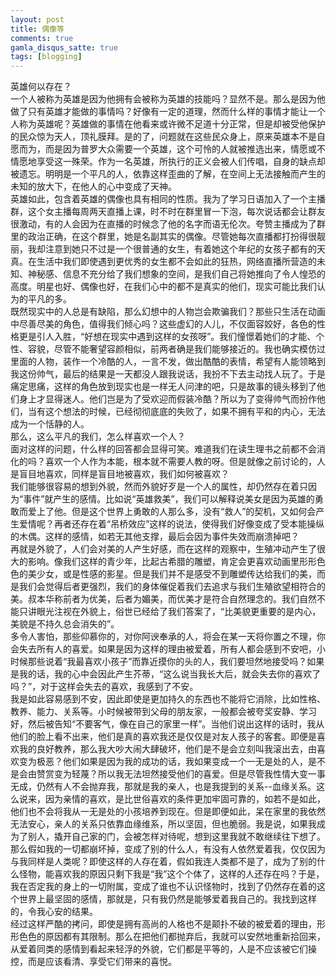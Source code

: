 ```yaml
---
layout: post
title: 偶像等
comments: true
gamla_disqus_satte: true
tags: [blogging]
---
```

英雄何以存在？<br>
一个人被称为英雄是因为他拥有会被称为英雄的技能吗？显然不是。那么是因为他做了只有英雄才能做的事情吗？好像有一定的道理，然而什么样的事情才能让一个人称为英雄呢？英雄做的事情在他看来或许微不足道十分正常，但是却被受他保护的民众惊为天人，顶礼膜拜。是的了，问题就在这些民众身上，原来英雄本不是自愿而为，而是因为普罗大众需要一个英雄，这个可怜的人就被推选出来，情愿或不情愿地享受这一殊荣。作为一名英雄，所执行的正义会被人们传唱，自身的缺点却被遗忘。明明是一个平凡的人，依靠这样歪曲的了解，在空间上无法接触而产生的未知的放大下，在他人的心中变成了天神。<br>
英雄如此，包含着英雄的偶像也具有相同的性质。我为了学习日语加入了一个主播群，这个女主播每周两天直播上课，时不时在群里冒一下泡，每次说话都会让群友很激动，有的人会因为在直播的时候念了他的名字而语无伦次。夸赞主播成为了群里的政治正确，在这个群里，她是名副其实的偶像。尽管她每次直播都打扮得很靓丽，我却注意到她只不过是一个很普通的女生，有着她这个年纪的女孩子都有的天真。在生活中我们即使遇到更优秀的女生都不会如此的狂热，网络直播所营造的未知、神秘感、信息不充分给了我们想象的空间，是我们自己将她推向了令人惶恐的高度。明星也好、偶像也好，在我们心中的都不是真实的他们，现实可能比我们认为的平凡的多。<br>
既然现实中的人总是有缺陷，那么幻想中的人物岂会欺骗我们？那些只生活在动画中尽善尽美的角色，值得我们倾心吗？这些虚幻的人儿，不仅面容姣好，各色的性格更是引人入胜，“好想在现实中遇到这样的女孩呀”。我们憧憬着她们的才能、个性、容貌，尽管不能奢望容颜相似，前两者确是我们能够接近的。我也确实模仿过里面的人物，装作一个冷酷的人，一言不发，做出酷酷的表情，希望有人能领略到我这份帅气，最后的结果是一天都没人跟我说话，我扮不下去主动找人玩了。于是痛定思痛，这样的角色放到现实也是一样无人问津的吧，只是故事的镜头移到了他们身上才显得迷人。他们岂是为了受欢迎而假装冷酷？所以为了变得帅气而扮作他们，当有这个想法的时候，已经彻彻底底的失败了，如果不拥有平和的内心，无法成为一个恬静的人。<br>
那么，这么平凡的我们，怎么样喜欢一个人？<br>
面对这样的问题，什么样的回答都会显得可笑。难道我们在读生理书之前都不会消化的吗？喜欢一个人作为本能，根本就不需要人教的呀。但是就像之前讨论的，人是盲目地喜欢，同样是盲目地被喜欢，我们如何被喜欢？<br>
我们能够很容易的想到外貌，然而外貌好歹是一个人的属性，却仍然存在着只因为“事件”就产生的感情。比如说“英雄救美”，我们可以解释说美女是因为英雄的勇敢而爱上了他。但是这个世界上勇敢的人那么多，没有“救人”的契机，又如何会产生爱情呢？再者还存在着“吊桥效应”这样的说法，使得我们好像变成了受本能操纵的木偶。这样的感情，如若无其他支撑，最后会因为事件失效而崩溃掉吧？<br>
再就是外貌了，人们会对美的人产生好感，而在这样的观察中，生殖冲动产生了很大的影响。像我们这样的青少年，比起古希腊的雕塑，肯定会更喜欢动画里形形色色的美少女，或是性感的影星。但是我们并不是感受不到雕塑传达给我们的美，而是我们会觉得后者更强烈，我们的身体催促着我们去追求与我们生殖欲望相符合的美。叔本华称前者为优美，后者为媚美，而优美才是符合自然理念的。我们自然不能只讲眼光注视在外貌上，俗世已经给了我们答案了，“比美貌更重要的是内心，美貌是不持久总会消失的”。<br>
多令人害怕，那些仰慕你的，对你阿谀奉承的人，将会在某一天将你置之不理，你会失去所有人的喜爱。如果是因为这样的理由被爱着，所有人都会感到不安吧，小时候那些说着“我最喜欢小孩子”而靠近摸你的头的人，我们要坦然地接受吗？如果是我的话，我的心中会因此产生芥蒂，“这么说当我长大后，就会失去你的喜欢了吗？”，对于这样会失去的喜欢，我感到了不安。<br>
我是如此容易感到不安，因此即使是更加持久的东西也不能将它消除，比如性格、教养、能力、关系等。小时候被带到父母的朋友家，一般都会被夸奖安静、学习好，然后被告知“不要客气，像在自己的家里一样”。当他们说出这样的话时，我从他们的脸上看不出来，他们是真的喜欢我还是仅仅是对友人孩子的客套。即便是喜欢我的良好教养，那么我大吵大闹大肆破坏，他们是不是会立刻叫我滚出去，由喜欢变为极恶？他们如果是因为我的成功的话，我如果变成一个一无是处的人，是不是会由赞赏变为轻蔑？所以我无法坦然接受他们的喜爱。但是尽管我性情大变一事无成，仍然有人不会抛弃我，那就是我的亲人，也是我提到的关系--血缘关系。这么说来，因为亲情的喜欢，是比世俗喜欢的条件更加牢固可靠的，如若不是如此，他们也不会将我从一无是处的小孩培养到现在。但是即便如此，呆在家里的我依然无法安心，亲人的关系只依靠血缘维系，所以坚固，但也脆弱。我是说，如果我成为了别人，撬开自己家的门，会被怎样对待呢，想到这里我就不敢继续往下想了。那么假如我的一切都崩坏掉，变成了别的什么人，有没有人依然爱着我，仅仅因为与我同样是人类呢？即使这样的人存在着，假如我连人类都不是了，成为了别的什么怪物，能喜欢我的原因只剩下我是“我”这个个体了，这样的人还存在吗？于是，我在否定我的身上的一切附属，变成了谁也不认识怪物时，找到了仍然存在着的这个世界上最坚固的感情，那就是，只有我仍然是能够爱着我自己的。我找到这样的，令我心安的结果。<br>
经过这样严酷的拷问，即使是拥有高尚的人格也不是颠扑不破的被爱着的理由，形形色色的原因都有其限制。那么在把他们都抛弃后，我就可以安然地重新拾回来，从爱着同类的感情到看起来轻浮的外貌，它们都是平等的，人是不应该被它们操控，而是应该看清、享受它们带来的喜悦。

